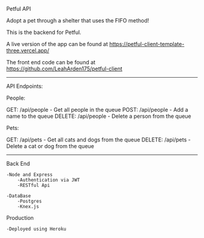 Petful API

Adopt a pet through a shelter that uses the FIFO method!

This is the backend for Petful. 

A live version of the app can be found at https://petful-client-template-three.vercel.app/

The front end code can be found at https://github.com/LeahArden175/petful-client

-------------------------

API Endpoints:

People:

GET: /api/people - Get all people in the queue
POST: /api/people - Add a name to the queue
DELETE: /api/people - Delete a person from the queue


Pets:

GET: /api/pets - Get all cats and dogs from the queue
DELETE: /api/pets - Delete a cat or dog from the queue



-------------------------
Back End

    -Node and Express
        -Authentication via JWT
        -RESTful Api

    -DataBase    
        -Postgres
        -Knex.js

Production

    -Deployed using Heroku
